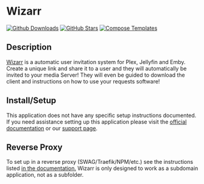 # Wizarr

[![Github Downloads](https://img.shields.io/github/downloads/Wizarrrr/wizarr/total?color=607D8B&label=Github%20Downloads&logo=github&style=flat-square)](https://github.com/Wizarrrr/wizarr)
[![GitHub Stars](https://img.shields.io/github/stars/Wizarrrr/wizarr?style=flat-square&color=607D8B&label=github%20stars&logo=github)](https://github.com/Wizarrrr/wizarr)
[![Compose Templates](https://img.shields.io/static/v1?style=flat-square&color=607D8B&label=compose&message=templates)](https://github.com/GhostWriters/DockSTARTer/tree/master/compose/.apps/wizarr)

## Description

[Wizarr](https://docs.wizarr.dev/) is a automatic user invitation system for Plex, Jellyfin and Emby. Create a unique link and share it to a user and they will automatically be invited to your media Server! They will even be guided to download the client and instructions on how to use your requests software!

## Install/Setup

This application does not have any specific setup instructions documented. If you need assistance setting up this application please visit the [official documentation](https://docs.wizarr.dev/getting-started/installation) or our [support page](https://dockstarter.com/basics/support/).

## Reverse Proxy

To set up in a reverse proxy (SWAG/Traefik/NPM/etc.) see the instructions listed [in the documentation.](https://docs.wizarr.dev/getting-started/reverse-proxy) Wizarr is only designed to work as a subdomain application, not as a subfolder.